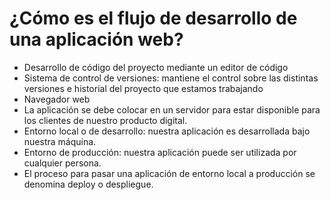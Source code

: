# ¿Cómo es el flujo de desarrollo de una aplicación web?

- Desarrollo de código del proyecto mediante un editor de código
- Sistema de control de versiones: mantiene el control sobre las distintas versiones e historial del proyecto que estamos trabajando
- Navegador web
- La aplicación se debe colocar en un servidor para estar disponible para los clientes de nuestro producto digital.
- Entorno local o de desarrollo: nuestra aplicación es desarrollada bajo nuestra máquina.
- Entorno de producción: nuestra aplicación puede ser utilizada por cualquier persona.
- El proceso para pasar una aplicación de entorno local a producción se denomina deploy o despliegue.